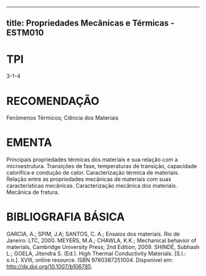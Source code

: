 
---
title: Propriedades Mecânicas e Térmicas - ESTM010 
---

# TPI

3-1-4

# RECOMENDAÇÃO

Fenômenos Térmicos; Ciência dos Materiais

# EMENTA

Principais propriedades térmicas dos materiais e sua relação com a microestrutura. Transições de fase, temperaturas de transição, capacidade calorífica e condução de calor. Caracterização térmica de materiais. Relação entre as propriedades mecânicas de materiais com suas características mecânicas. Caracterização mecânica dos materiais. Mecânica de fratura.

# BIBLIOGRAFIA BÁSICA

GARCIA, A.; SPIM, J.A; SANTOS, C. A.; Ensaios dos materiais. Rio de Janeiro: LTC, 2000.
MEYERS, M.A.; CHAWLA, K.K.; Mechanical behavior of materials, Cambridge University Press; 2nd Edition, 2009.
SHINDÉ, Subhash L.; GOELA, Jitendra S. (Ed.). High Thermal Conductivity Materials. [S.l.: s.n.]. XVIII, online resource. ISBN 9780387251004. Disponível em: <http://dx.doi.org/10.1007/b106785>.
        